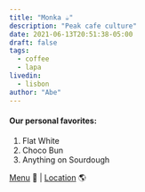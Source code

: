 ```yaml
---
title: "Monka ☕️"
description: "Peak cafe culture"
date: 2021-06-13T20:51:38-05:00
draft: false
tags:
  - coffee
  - lapa
livedin:
  - lisbon
author: "Abe"
---
```


#### Our personal favorites:

1. Flat White
2. Choco Bun
3. Anything on Sourdough

[Menu](https://monkacafe.webador.com/about) 📖  |  [Location](https://g.page/betterhalfbar?share) 🌎
